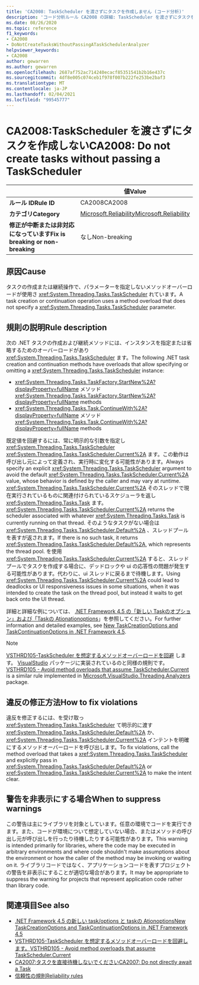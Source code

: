 ```yaml
---
title: 'CA2008: TaskScheduler を渡さずにタスクを作成しません (コード分析)'
description: 'コード分析ルール CA2008 の詳細: TaskScheduler を渡さずにタスクを作成しない'
ms.date: 08/26/2020
ms.topic: reference
f1_keywords:
- CA2008
- DoNotCreateTasksWithoutPassingATaskSchedulerAnalyzer
helpviewer_keywords:
- CA2008
author: gewarren
ms.author: gewarren
ms.openlocfilehash: 2687af752ac714240ecacf85351541b2b16e437c
ms.sourcegitcommit: 4df8e005c074ceb1f978f007b222fe253be2baf3
ms.translationtype: MT
ms.contentlocale: ja-JP
ms.lasthandoff: 02/04/2021
ms.locfileid: "99545777"
---
```

# <a name="ca2008-do-not-create-tasks-without-passing-a-taskscheduler"></a><span data-ttu-id="3e769-103">CA2008:TaskScheduler を渡さずにタスクを作成しない</span><span class="sxs-lookup"><span data-stu-id="3e769-103">CA2008: Do not create tasks without passing a TaskScheduler</span></span>

| | <span data-ttu-id="3e769-104">値</span><span class="sxs-lookup"><span data-stu-id="3e769-104">Value</span></span> |
|-|-|
| <span data-ttu-id="3e769-105">**ルール ID**</span><span class="sxs-lookup"><span data-stu-id="3e769-105">**Rule ID**</span></span> |<span data-ttu-id="3e769-106">CA2008</span><span class="sxs-lookup"><span data-stu-id="3e769-106">CA2008</span></span>|
| <span data-ttu-id="3e769-107">**カテゴリ**</span><span class="sxs-lookup"><span data-stu-id="3e769-107">**Category**</span></span> |[<span data-ttu-id="3e769-108">Microsoft.Reliability</span><span class="sxs-lookup"><span data-stu-id="3e769-108">Microsoft.Reliability</span></span>](reliability-warnings.md)|
| <span data-ttu-id="3e769-109">**修正が中断または非対応になっています**</span><span class="sxs-lookup"><span data-stu-id="3e769-109">**Fix is breaking or non-breaking**</span></span> |<span data-ttu-id="3e769-110">なし</span><span class="sxs-lookup"><span data-stu-id="3e769-110">Non-breaking</span></span>|

## <a name="cause"></a><span data-ttu-id="3e769-111">原因</span><span class="sxs-lookup"><span data-stu-id="3e769-111">Cause</span></span>

<span data-ttu-id="3e769-112">タスクの作成または継続操作で、パラメーターを指定しないメソッドオーバーロードが使用さ <xref:System.Threading.Tasks.TaskScheduler> れています。</span><span class="sxs-lookup"><span data-stu-id="3e769-112">A task creation or continuation operation uses a method overload that does not specify a <xref:System.Threading.Tasks.TaskScheduler> parameter.</span></span>

## <a name="rule-description"></a><span data-ttu-id="3e769-113">規則の説明</span><span class="sxs-lookup"><span data-stu-id="3e769-113">Rule description</span></span>

<span data-ttu-id="3e769-114">次の .NET タスクの作成および継続メソッドには、インスタンスを指定または省略するためのオーバーロードがあり <xref:System.Threading.Tasks.TaskScheduler> ます。</span><span class="sxs-lookup"><span data-stu-id="3e769-114">The following .NET task creation and continuation methods have overloads that allow specifying or omitting a <xref:System.Threading.Tasks.TaskScheduler> instance:</span></span>

- <span data-ttu-id="3e769-115"><xref:System.Threading.Tasks.TaskFactory.StartNew%2A?displayProperty=fullName> メソッド</span><span class="sxs-lookup"><span data-stu-id="3e769-115"><xref:System.Threading.Tasks.TaskFactory.StartNew%2A?displayProperty=fullName> methods</span></span>
- <span data-ttu-id="3e769-116"><xref:System.Threading.Tasks.Task.ContinueWith%2A?displayProperty=fullName> メソッド</span><span class="sxs-lookup"><span data-stu-id="3e769-116"><xref:System.Threading.Tasks.Task.ContinueWith%2A?displayProperty=fullName> methods</span></span>

<span data-ttu-id="3e769-117">既定値を回避するには、常に明示的な引数を指定し <xref:System.Threading.Tasks.TaskScheduler> <xref:System.Threading.Tasks.TaskScheduler.Current%2A> ます。この動作は呼び出し元によって定義され、実行時に変化する可能性があります。</span><span class="sxs-lookup"><span data-stu-id="3e769-117">Always specify an explicit <xref:System.Threading.Tasks.TaskScheduler> argument to avoid the default <xref:System.Threading.Tasks.TaskScheduler.Current%2A> value, whose behavior is defined by the caller and may vary at runtime.</span></span> <span data-ttu-id="3e769-118"><xref:System.Threading.Tasks.TaskScheduler.Current%2A> そのスレッドで現在実行されているものに関連付けられているスケジューラを返し <xref:System.Threading.Tasks.Task> ます。</span><span class="sxs-lookup"><span data-stu-id="3e769-118"><xref:System.Threading.Tasks.TaskScheduler.Current%2A> returns the scheduler associated with whatever <xref:System.Threading.Tasks.Task> is currently running on that thread.</span></span> <span data-ttu-id="3e769-119">そのようなタスクがない場合は <xref:System.Threading.Tasks.TaskScheduler.Default%2A> 、スレッドプールを表すが返されます。</span><span class="sxs-lookup"><span data-stu-id="3e769-119">If there is no such task, it returns <xref:System.Threading.Tasks.TaskScheduler.Default%2A>, which represents the thread pool.</span></span> <span data-ttu-id="3e769-120">を使用 <xref:System.Threading.Tasks.TaskScheduler.Current%2A> すると、スレッドプールでタスクを作成する場合に、デッドロックや ui の応答性の問題が発生する可能性があります。代わりに、ui スレッドに戻るまで待機します。</span><span class="sxs-lookup"><span data-stu-id="3e769-120">Using <xref:System.Threading.Tasks.TaskScheduler.Current%2A> could lead to deadlocks or UI responsiveness issues in some situations, when it was intended to create the task on the thread pool, but instead it waits to get back onto the UI thread.</span></span>

<span data-ttu-id="3e769-121">詳細と詳細な例については、 [.NET Framework 4.5 の「新しい Taskのオプション」および「Taskの Ationationoptions](https://devblogs.microsoft.com/pfxteam/new-taskcreationoptions-and-taskcontinuationoptions-in-net-4-5/)」を参照してください。</span><span class="sxs-lookup"><span data-stu-id="3e769-121">For further information and detailed examples, see [New TaskCreationOptions and TaskContinuationOptions in .NET Framework 4.5](https://devblogs.microsoft.com/pfxteam/new-taskcreationoptions-and-taskcontinuationoptions-in-net-4-5/).</span></span>

> [!NOTE]
> <span data-ttu-id="3e769-122">[VSTHRD105-TaskScheduler を想定するメソッドオーバーロードを回避](https://github.com/microsoft/vs-threading/blob/master/doc/analyzers/VSTHRD105.md) します。 [VisualStudio](https://www.nuget.org/packages/Microsoft.VisualStudio.Threading.Analyzers) パッケージに実装されているのと同様の規則です。</span><span class="sxs-lookup"><span data-stu-id="3e769-122">[VSTHRD105 - Avoid method overloads that assume TaskScheduler.Current](https://github.com/microsoft/vs-threading/blob/master/doc/analyzers/VSTHRD105.md) is a similar rule implemented in [Microsoft.VisualStudio.Threading.Analyzers](https://www.nuget.org/packages/Microsoft.VisualStudio.Threading.Analyzers) package.</span></span>

## <a name="how-to-fix-violations"></a><span data-ttu-id="3e769-123">違反の修正方法</span><span class="sxs-lookup"><span data-stu-id="3e769-123">How to fix violations</span></span>

<span data-ttu-id="3e769-124">違反を修正するには、を受け取っ <xref:System.Threading.Tasks.TaskScheduler> て明示的に渡す <xref:System.Threading.Tasks.TaskScheduler.Default%2A> か、 <xref:System.Threading.Tasks.TaskScheduler.Current%2A> インテントを明確にするメソッドオーバーロードを呼び出します。</span><span class="sxs-lookup"><span data-stu-id="3e769-124">To fix violations, call the method overload that takes a <xref:System.Threading.Tasks.TaskScheduler> and explicitly pass in <xref:System.Threading.Tasks.TaskScheduler.Default%2A> or <xref:System.Threading.Tasks.TaskScheduler.Current%2A> to make the intent clear.</span></span>

## <a name="when-to-suppress-warnings"></a><span data-ttu-id="3e769-125">警告を非表示にする場合</span><span class="sxs-lookup"><span data-stu-id="3e769-125">When to suppress warnings</span></span>

<span data-ttu-id="3e769-126">この警告は主にライブラリを対象としています。任意の環境でコードを実行できます。また、コードが環境について想定していない場合、またはメソッドの呼び出し元が呼び出しを行ったり待機したりする可能性があります。</span><span class="sxs-lookup"><span data-stu-id="3e769-126">This warning is intended primarily for libraries, where the code may be executed in arbitrary environments and where code shouldn't make assumptions about the environment or how the caller of the method may be invoking or waiting on it.</span></span> <span data-ttu-id="3e769-127">ライブラリコードではなく、アプリケーションコードを表すプロジェクトの警告を非表示にすることが適切な場合があります。</span><span class="sxs-lookup"><span data-stu-id="3e769-127">It may be appropriate to suppress the warning for projects that represent application code rather than library code.</span></span>

## <a name="see-also"></a><span data-ttu-id="3e769-128">関連項目</span><span class="sxs-lookup"><span data-stu-id="3e769-128">See also</span></span>

- [<span data-ttu-id="3e769-129">.NET Framework 4.5 の新しい task/options と taskの Ationoptions</span><span class="sxs-lookup"><span data-stu-id="3e769-129">New TaskCreationOptions and TaskContinuationOptions in .NET Framework 4.5</span></span>](https://devblogs.microsoft.com/pfxteam/new-taskcreationoptions-and-taskcontinuationoptions-in-net-4-5/)
- [<span data-ttu-id="3e769-130">VSTHRD105-TaskScheduler を想定するメソッドオーバーロードを回避します。</span><span class="sxs-lookup"><span data-stu-id="3e769-130">VSTHRD105 - Avoid method overloads that assume TaskScheduler.Current</span></span>](https://github.com/microsoft/vs-threading/blob/master/doc/analyzers/VSTHRD105.md)
- [<span data-ttu-id="3e769-131">CA2007:タスクを直接待機しないでください</span><span class="sxs-lookup"><span data-stu-id="3e769-131">CA2007: Do not directly await a Task</span></span>](ca2007.md)
- [<span data-ttu-id="3e769-132">信頼性の規則</span><span class="sxs-lookup"><span data-stu-id="3e769-132">Reliability rules</span></span>](reliability-warnings.md)
